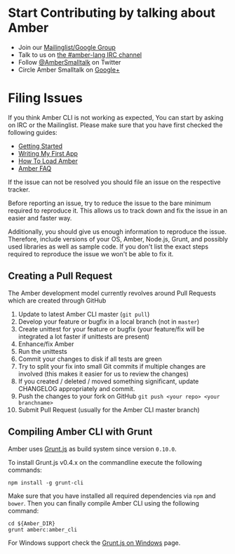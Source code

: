 Start Contributing by talking about Amber
=========================================

* Join our [Mailinglist/Google Group](http://groups.google.com/group/amber-lang)
* Talk to us on [the #amber-lang IRC channel](irc://irc.freenode.net/amber-lang)
* Follow [@AmberSmalltalk](https://twitter.com/AmberSmalltalk) on Twitter
* Circle Amber Smalltalk on [Google+](https://plus.google.com/u/0/107038882958653788078) 


Filing Issues
=============

If you think Amber CLI is not working as expected, You can start by asking on IRC or the Mailinglist.
Please make sure that you have first checked the following guides:

* [Getting Started](https://github.com/amber-smalltalk/amber/wiki/Getting-started)
* [Writing My First App](https://github.com/amber-smalltalk/amber/wiki/Writing-my-first-app)
* [How To Load Amber](https://github.com/amber-smalltalk/amber/wiki/How-to-load-amber)
* [Amber FAQ](https://github.com/amber-smalltalk/amber/wiki/FAQ)

If the issue can not be resolved you should file an issue on the respective tracker.

Before reporting an issue, try to reduce the issue to the bare minimum required to reproduce it.
This allows us to track down and fix the issue in an easier and faster way.

Additionally, you should give us enough information to reproduce the issue.
Therefore, include versions of your OS, Amber, Node.js, Grunt, and possibly used libraries as well as sample code.
If you don't list the exact steps required to reproduce the issue we won't be able to fix it.


Creating a Pull Request
-----------------------

The Amber development model currently revolves around Pull Requests which are created through GitHub

1. Update to latest Amber CLI master (```git pull```)
2. Develop your feature or bugfix in a local branch (not in ```master```)
3. Create unittest for your feature or bugfix (your feature/fix will be integrated a lot faster if unittests are present)
4. Enhance/fix Amber
5. Run the unittests
6. Commit your changes to disk if all tests are green
7. Try to split your fix into small Git commits if multiple changes are involved (this makes it easier for us to review the changes)
8. If you created / deleted / moved something significant, update CHANGELOG appropriately and commit.
8. Push the changes to your fork on GitHub ```git push <your repo> <your branchname>```
9. Submit Pull Request (usually for the Amber CLI master branch)


Compiling Amber CLI with Grunt
--------------------------

Amber uses [Grunt.js](http://gruntjs.com/) as build system since version `0.10.0`.

To install Grunt.js v0.4.x on the commandline execute the following commands:

    npm install -g grunt-cli

Make sure that you have installed all required dependencies via `npm` and `bower`.
Then you can finally compile Amber CLI using the following command:

    cd ${Amber_DIR}
    grunt amberc:amber_cli

For Windows support check the [Grunt.js on Windows](http://gruntjs.com/frequently-asked-questions#does-grunt-work-on-windows) page.

